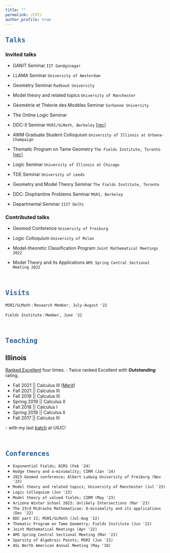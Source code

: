 ```yaml
---
title: ""
permalink: /CVT/
author_profile: true
---
```


<script type="text/javascript"
  src="https://www.maths.nottingham.ac.uk/plp/pmadw/LaTeXMathML.js">
</script>



## <kbd id="talks"><a href="#talks" style="text-decoration: none; color: #326496">Talks</a></kbd>

### Invited talks

* GANIT Seminar `IIT Gandginagar`

* LLAMA Seminar `University of Amsterdam`

* Geometry Seminar `Radboud University` 

* Model theory and related topics `University of Manchester`

* Géométrie et Théorie des Modèles Seminar `Sorbonne University`

* The Online Logic Seminar

* DDC-II Seminar `MSRI/SLMath, Berkeley` [<a href="https://www.msri.org/seminars/26809" target="_blank">rec</a>]

* AWM Graduate Student Colloquium `University of Illinois at Urbana-Champaign`

* Thematic Program on Tame Geometry `The Fields Institute, Toronto` [<a href="http://www.fields.utoronto.ca/talks/Pila-Wilkie-theorem" target="_blank">rec</a>]

* Logic Seminar `University of Illinois at Chicago`

* TDE Seminar `University of Leeds` 

* Geometry and Model Theory Seminar `The Fields Institute, Toronto` 

* DDC: Diophantine Problems Seminar `MSRI, Berkeley`

* Departmental Seminar `IIIT Delhi`


###  Contributed talks

* Geomod Conference `University of Freiburg`

* Logic Colloquium `University of Milan`  

* Model-theoretic Classification Program `Joint Mathematical Meetings 2022`

* Model Theory and its Applications `AMS Spring Central Sectional Meeting 2022`



<br>

## <kbd id="visits"><a href="#visits" style="text-decoration: none; color: #326496">Visits</a></kbd>

`MSRI/SLMath`
: `Research Member, July-August '22`
 
`Fields Institute`
: `Member, June '22`

<br>



## <kbd id="TeachUIUC"><a href="#TeachUIUC" style="text-decoration: none; color: #326496">Teaching</a></kbd> 

## Illinois

<a href="https://citl.illinois.edu/citl-101/measurement-evaluation/teaching-evaluation/teaching-evaluations-(ices)/teachers-ranked-as-excellent" target="_blank"> Ranked Excellent</a> four times.
  : Twice ranked Excellent with <b>_Outstanding_</b> rating.

* Fall 2021   \|\| Calculus III (<a href="https://merit.illinois.edu/about-merit/" target="_blank">Merit</a>)
* Fall 2021   \|\| Calculus III
* Fall 2019   \|\| Calculus III
* Spring 2019 \|\| Calculus II
* Fall 2018   \|\| Calculus I 
* Spring 2018 \|\| Calculus II 
* Fall 2017   \|\| Calculus III

\- with my last <a href="http://neerbhardwaj.github.io/images/Merit.jpg" target="_blank">batch</a> at UIUC! 

<br>

## <kbd id="conf"><a href="#conf" style="text-decoration: none; color: #326496">Conferences</a></kbd>

 * `Exponential Fields; BIRS (Feb '24)` 
 * `Hodge theory and o-minimality; CIRM (Jan '24)`
 * `2023 Geomod conference; Albert Ludwig University of Freiburg (Nov '23)`
 * `Model theory and related topics; University of Manchester (Jul '23)`
 * `Logic Colloquium (Jun '23)`
 * `Model theory of valued fields; CIRM (May '23)`
 * `Arizona Winter School 2023: Unlikely Intersections (Mar '23)`
 * `The 23rd Midrasha Mathematicae: O-minimality and its applications (Dec '22)`
 * `DDC part II; MSRI/SLMath (Jul-Aug '22)`
 * `Thematic Program on Tame Geometry; Fields Institute (Jun '22)`
 * `Joint Mathematical Meetings (Apr '22)`
 * `AMS Spring Central Sectional Meeting (Mar '22)`
 * `Sparsity of Algebraic Points; MSRI (Jun '21)` 
 * `ASL North American Annual Meeting (May '18)`




<!--  
## <kbd id="Acad"><a href="#Acad" style="text-decoration: none; color: #326496">Academic history</a></kbd>

* 2024-- ;  Postdoc `KU Leuven`
* 2022--2024; Postdoc `Weizmann Institute of Science`
* PhD in Mathematics `University of Illinois at Urbana-Champaign`
* BS/MS in Mathematics & Scientific Computing `Indian Institute of Technology Kanpur`

<br>





<pre>
+ Fall 2021   | Math 241, Calculus III (<a href="https://merit.illinois.edu/about-merit/" target="_blank">Merit</a>)
+ Fall 2021   | Math 241, Calculus III
+ Fall 2019   | Math 241, Calculus III
+ Spring 2019 | Math 231, Calculus II
+ Fall 2018   | Math 221, Calculus I 
+ Spring 2018 | Math 231, Calculus II 
+ Fall 2017   | Math 241, Calculus III 
</pre>
-->





<!-- 


 
 `* `Arizona Winter School 2023: Unlikely Intersections; University of Arizona (March 2023)`
 * `The 23rd Midrasha Mathematicae: o-minimality and its applications in diophantine geometry and Hodge theory; Israel Institute for Advanced Studies (December 2022)`
 * `Definability, Decidability, and Computability in Number Theory, part II; Simons Laufer Mathematical Sciences Institute (July -- August 2022)`
 * `Thematic Program on Tame Geometry, Transseries and Applications to Analysis and Geometry; Fields Institute (June 2022)`
 * `ASL special session on Model-theoretic Classification Program; Joint Mathematical Meetings (April 2022) (virtual)`
 * `Special session on Model Theory and its Applications; AMS Spring Central Sectional Meeting (March 2022) (virtual)`
 * `ASL North American Annual Meeting; Western Illinois University (May 2018)`
 
 * Sparsity of Algebraic Points; Mathematical Sciences Research Institute (June 2021)
 * Graduate Student Conference in Logic XXII; University of Illinois at Urbana-Champaign (March 2021) (virtual)
 * Graduate Student Conference in Logic XIX; University of Wisconsin at Madison (March 2018)-->



<!-- 


| Year    | Host                                     |    Event                                 |
| --------         | ------ | ------------------------------------------------------------ |
| 2024| IIT Gandhinagar | Departmental Seminar|
| | University of Amsterdam | LLAMA Seminar|
| 2023| Radboud University | Geometry Seminar|
|  | University of Freiburg| Geomod Conference|
|  | University of Manchester | Model theory and related topics|
|      | Sorbonne University | Géométrie et Théorie des Modèles Seminar|
|     | University of Milan       | Logic Colloquium                         |
| 2022 | `virtual` | Online Logic Seminar                          |
| | MSRI / SLMath| DDC-II Seminar [<a href="https://www.msri.org/seminars/26809" target="_blank">rec</a>]|
| | `virtual`  | Joint Mathematical Meetings|
| | `virtual`  | AMS Spring Central Sectional Meeting|
| | The Fields Institute| Thematic Program on Tame Geometry [<a href="http://www.fields.utoronto.ca/talks/Pila-Wilkie-theorem" target="_blank">rec</a>]|
| 2021 | University of Illinois at Chicago| Logic Seminar|
| | University of Leeds| TDE Seminar |
|2020 |The Fields Institute |Geometry and Model Theory Seminar |
| | MSRI| DDC: Diophantine Problems |
| 2019| IIIT Delhi| Departmental Seminar|





 Online Logic Seminar,
 : <a href="http://lagrange.math.siu.edu/calvert/OnlineLogicSeminar.html" target="_blank"><i>Seminar series link</i></a>, Sep 2022.

SLMath (MSRI),
 :  <a href="https://www.msri.org/seminars/26809" target="_blank"><i>DDC-II Seminar</i></a>, Aug 2022<sup>*</sup>.

Joint Mathematical Meetings 2022,
 : <a href="https://meetings.ams.org/math/jmm2022/meetingapp.cgi/Paper/7919" target="_blank"><i> ASL Special Session on Model-theoretic Classification Program</i></a>, Apr 2022<sup>*</sup>.
 
AMS Spring Central Sectional Meeting 2022,
 : <a href="https://meetings.ams.org/math/spring2022c/meetingapp.cgi/Paper/12732" target="_blank"><i>Special Session on Model Theory and its Applications</i></a>, Mar 2022<sup>*</sup>. 

University of Illinois at Urbana-Champaign, 
 : <a href="https://math.illinois.edu/academics/graduate-program/women-mathematics/seminars" target="_blank"><i>AWM Graduate Student Colloquium</i></a>, Feb 2022. 


The Fields Institute,
 : <a href="http://www.fields.utoronto.ca/talks/Pila-Wilkie-theorem" target="_blank"><i>Thematic Program on Tame Geometry, Transseries and Applications to Analysis and Geometry</i></a>, Feb 2022<sup>*</sup>.
  
University of Illinois at Chicago,
 : <a href="https://www.math.uic.edu/persisting_utilities/seminars/view_seminar?id=6771" target="_blank"><i>Logic Seminar</i></a>, Oct 2021.

University of Leeds and Universidad de los Andes,
 : <a href="http://www1.maths.leeds.ac.uk/~pmtpe/TDE/" target="_blank"><i>Topological and Differential Expansions of O-minimal Structures</i></a>, Aug 2021<sup>*</sup>.

The Fields Institute,
 : <a href="http://www.fields.utoronto.ca/talks/Pila-Wilkie-Theorem" target="_blank"><i>Geometry and Model Theory Seminar</i></a>, Nov 2020<sup>*</sup>.

MSRI,
 : <a href="https://www.msri.org/seminars/25170" target="_blank"><i>DDC: Diophantine Problems</i></a>, Oct 2020<sup>*</sup>.

Indraprastha Institute of Information Technology,
 : <a href="https://math.iiitd.ac.in/math-msems19.html" target="_blank"><i>Mathematics Seminar</i></a>, May 2019.  


<br>
`* recordings available.`
-->


